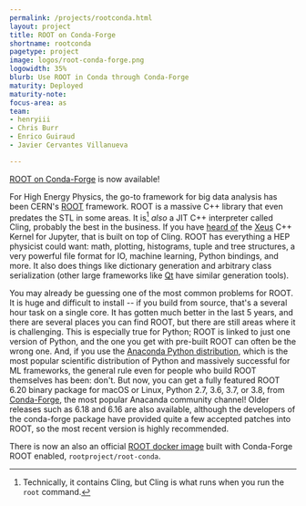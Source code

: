 ```yaml
---
permalink: /projects/rootconda.html
layout: project
title: ROOT on Conda-Forge
shortname: rootconda
pagetype: project
image: logos/root-conda-forge.png
logowidth: 35%
blurb: Use ROOT in Conda through Conda-Forge
maturity: Deployed
maturity-note:
focus-area: as
team:
- henryiii
- Chris Burr
- Enrico Guiraud
- Javier Cervantes Villanueva

---
```


[ROOT on Conda-Forge][root-feedstock] is now available!

For High Energy Physics, the go-to framework for big data analysis has been CERN's [ROOT][] framework. ROOT is a massive C++ library that even predates the STL in some areas. It is[^1] *also* a JIT C++ interpreter called Cling, probably the best in the business. If you have [heard of](https://andersy005.github.io/blog/2018/01/20/play-interactively-with-cpp-getting-started-with-xeus-cling/) the [Xeus][] C++ Kernel for Jupyter, that is built on top of Cling. ROOT has everything a HEP physicist could want: math, plotting, histograms, tuple and tree structures, a very powerful file format for IO, machine learning, Python bindings, and more. It also does things like dictionary generation and arbitrary class serialization (other large frameworks like [Qt][] have similar generation tools).

You may already be guessing one of the most common problems for ROOT. It is huge and difficult to install -- if you build from source, that's a several hour task on a single core. It has gotten much better in the last 5 years, and there are several places you can find ROOT, but there are still areas where it is challenging. This is especially true for Python; ROOT is linked to just one version of Python, and the one you get with pre-built ROOT can often be the wrong one. And, if you use the [Anaconda Python distribution][Anaconda], which is the most popular scientific distribution of Python and massively successful for ML frameworks, the general rule even for people who build ROOT themselves has been: don't. But now, you can get a fully featured ROOT 6.20 binary package for macOS or Linux, Python 2.7, 3.6, 3.7, or 3.8, from [Conda-Forge][], the most popular Anacanda community channel! Older releases such as 6.18 and 6.16 are also available, although the developers of the conda-forge package have provided quite a few accepted patches into ROOT, so the most recent version is highly recommended.

There is now an also an official [ROOT docker image][] built with Conda-Forge ROOT enabled, `rootproject/root-conda`.


[^1]: Technically, it contains Cling, but Cling is what runs when you run the `root` command.

[ROOT]:           https://root.cern
[Xeus]:           https://github.com/QuantStack/xeus-cling
[Qt]:             https://qt.io
[Anaconda]:       https://www.anaconda.com/distribution/
[root-feedstock]: https://github.com/conda-forge/root-feedstock
[Conda-Forge]:    https://conda-forge.org
[ROOT docker image]: https://hub.docker.com/r/rootproject/root-conda
